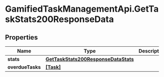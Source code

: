 # GamifiedTaskManagementApi.GetTaskStats200ResponseData

## Properties

Name | Type | Description | Notes
------------ | ------------- | ------------- | -------------
**stats** | [**GetTaskStats200ResponseDataStats**](GetTaskStats200ResponseDataStats.md) |  | [optional] 
**overdueTasks** | [**[Task]**](Task.md) |  | [optional] 


